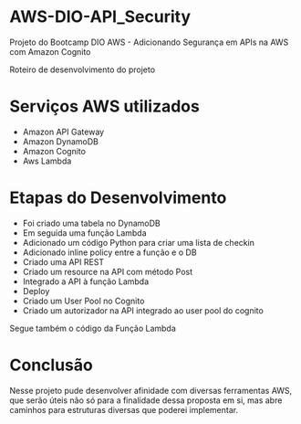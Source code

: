 # AWS-DIO-API_Security
Projeto do Bootcamp DIO AWS - Adicionando Segurança em APIs na AWS com Amazon Cognito

Roteiro de desenvolvimento do projeto

# Serviços AWS utilizados
- Amazon API Gateway
- Amazon DynamoDB
- Amazon Cognito
- Aws Lambda

# Etapas do Desenvolvimento
  - Foi criado uma tabela no DynamoDB
  - Em seguida uma função Lambda
  - Adicionado um código Python para criar uma lista de checkin
  - Adicionado inline policy entre a função e o DB
  - Criado uma API REST
  - Criado um resource na API com método Post
  - Integrado a API à função Lambda
  - Deploy
  - Criado um User Pool no Cognito
  - Criado um autorizador na API integrado ao user pool do cognito

Segue também o código da Função Lambda

# Conclusão
Nesse projeto pude desenvolver afinidade com diversas ferramentas AWS, que serão úteis não só para a finalidade dessa proposta em si, mas abre caminhos para estruturas diversas que poderei implementar.
